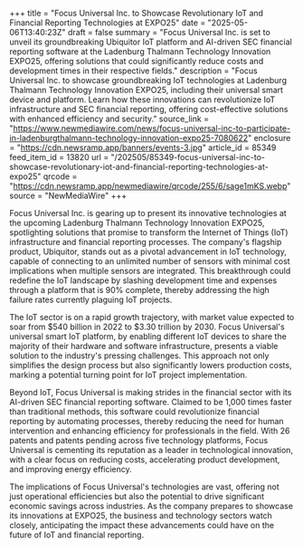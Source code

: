 +++
title = "Focus Universal Inc. to Showcase Revolutionary IoT and Financial Reporting Technologies at EXPO25"
date = "2025-05-06T13:40:23Z"
draft = false
summary = "Focus Universal Inc. is set to unveil its groundbreaking Ubiquitor IoT platform and AI-driven SEC financial reporting software at the Ladenburg Thalmann Technology Innovation EXPO25, offering solutions that could significantly reduce costs and development times in their respective fields."
description = "Focus Universal Inc. to showcase groundbreaking IoT technologies at Ladenburg Thalmann Technology Innovation EXPO25, including their universal smart device and platform. Learn how these innovations can revolutionize IoT infrastructure and SEC financial reporting, offering cost-effective solutions with enhanced efficiency and security."
source_link = "https://www.newmediawire.com/news/focus-universal-inc-to-participate-in-ladenburgthalmann-technology-innovation-expo25-7080622"
enclosure = "https://cdn.newsramp.app/banners/events-3.jpg"
article_id = 85349
feed_item_id = 13820
url = "/202505/85349-focus-universal-inc-to-showcase-revolutionary-iot-and-financial-reporting-technologies-at-expo25"
qrcode = "https://cdn.newsramp.app/newmediawire/qrcode/255/6/sage1mKS.webp"
source = "NewMediaWire"
+++

<p>Focus Universal Inc. is gearing up to present its innovative technologies at the upcoming Ladenburg Thalmann Technology Innovation EXPO25, spotlighting solutions that promise to transform the Internet of Things (IoT) infrastructure and financial reporting processes. The company's flagship product, Ubiquitor, stands out as a pivotal advancement in IoT technology, capable of connecting to an unlimited number of sensors with minimal cost implications when multiple sensors are integrated. This breakthrough could redefine the IoT landscape by slashing development time and expenses through a platform that is 90% complete, thereby addressing the high failure rates currently plaguing IoT projects.</p><p>The IoT sector is on a rapid growth trajectory, with market value expected to soar from $540 billion in 2022 to $3.30 trillion by 2030. Focus Universal's universal smart IoT platform, by enabling different IoT devices to share the majority of their hardware and software infrastructure, presents a viable solution to the industry's pressing challenges. This approach not only simplifies the design process but also significantly lowers production costs, marking a potential turning point for IoT project implementation.</p><p>Beyond IoT, Focus Universal is making strides in the financial sector with its AI-driven SEC financial reporting software. Claimed to be 1,000 times faster than traditional methods, this software could revolutionize financial reporting by automating processes, thereby reducing the need for human intervention and enhancing efficiency for professionals in the field. With 26 patents and patents pending across five technology platforms, Focus Universal is cementing its reputation as a leader in technological innovation, with a clear focus on reducing costs, accelerating product development, and improving energy efficiency.</p><p>The implications of Focus Universal's technologies are vast, offering not just operational efficiencies but also the potential to drive significant economic savings across industries. As the company prepares to showcase its innovations at EXPO25, the business and technology sectors watch closely, anticipating the impact these advancements could have on the future of IoT and financial reporting.</p>